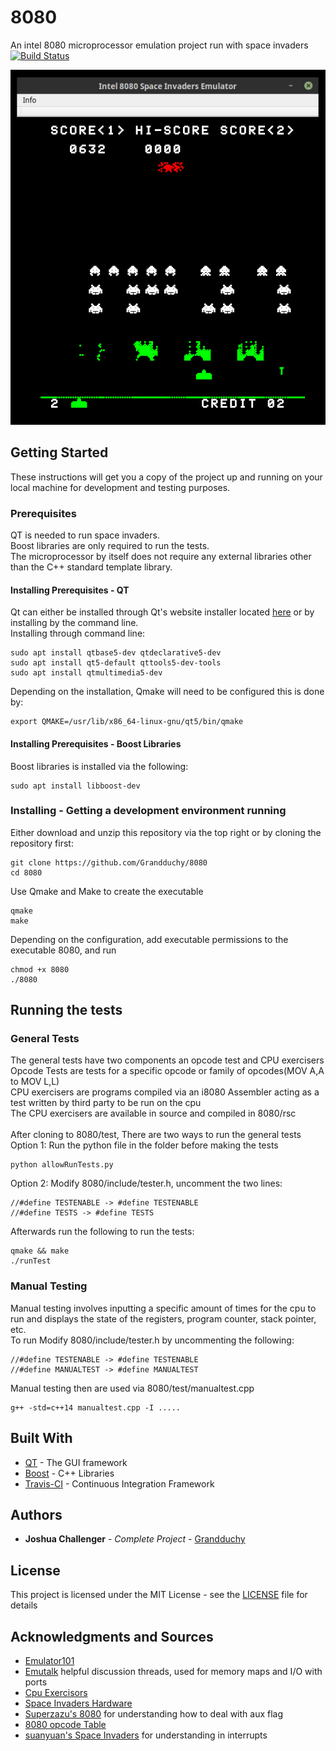 # 8080   
An intel 8080 microprocessor emulation project run with space invaders &nbsp;&nbsp;&nbsp;&nbsp; [![Build Status](https://travis-ci.org/Grandduchy/8080.svg?branch=master)](https://travis-ci.org/Grandduchy/8080) <br>

<p align = "center">
  <img src="demo.png"/>
</p>

## Getting Started

These instructions will get you a copy of the project up and running on your local machine for development and testing purposes.

### Prerequisites

QT is needed to run space invaders. <br />
Boost libraries are only required to run the tests. <br />
The microprocessor by itself does not require any external libraries other than the C++ standard template library.

#### Installing Prerequisites - QT
Qt can either be installed through Qt's website installer located <a href="https://www.qt.io/download-qt-installer">here</a> or by installing by the command line. <br>
Installing through command line:
```
sudo apt install qtbase5-dev qtdeclarative5-dev
sudo apt install qt5-default qttools5-dev-tools
sudo apt install qtmultimedia5-dev
```
Depending on the installation, Qmake will need to be configured this is done by:
```
export QMAKE=/usr/lib/x86_64-linux-gnu/qt5/bin/qmake
```
#### Installing Prerequisites - Boost Libraries
Boost libraries is installed via the following:
```
sudo apt install libboost-dev
```
### Installing - Getting a development environment running
Either download and unzip this repository via the top right or by cloning the repository first:
```
git clone https://github.com/Grandduchy/8080
cd 8080
```
Use Qmake and Make to create the executable
```
qmake
make
```
Depending on the configuration, add executable permissions to the executable 8080, and run
```
chmod +x 8080
./8080
```

## Running the tests

### General Tests
The general tests have two components an opcode test and CPU exercisers <br>
Opcode Tests are tests for a specific opcode or family of opcodes(MOV A,A to MOV L,L) <br>
CPU exercisers are programs compiled via an i8080 Assembler acting as a test written by third party to be run on the cpu<br>
The CPU exercisers are available in source and compiled in 8080/rsc <br><br>
After cloning to 8080/test, There are two ways to run the general tests <br>
Option 1: Run the python file in the folder before making the tests<br>
```
python allowRunTests.py
```
Option 2: Modify 8080/include/tester.h, uncomment the two lines:
```
//#define TESTENABLE -> #define TESTENABLE
//#define TESTS -> #define TESTS
```
Afterwards run the following to run the tests:
```
qmake && make
./runTest
```

### Manual Testing
Manual testing involves inputting a specific amount of times for the cpu to run and displays the state of the registers, program counter, stack pointer, etc. <br>
To run Modify 8080/include/tester.h by uncommenting the following:
```
//#define TESTENABLE -> #define TESTENABLE
//#define MANUALTEST -> #define MANUALTEST
```
Manual testing then are used via 8080/test/manualtest.cpp
```
g++ -std=c++14 manualtest.cpp -I .....
```

## Built With

* [QT](https://doc.qt.io/) - The GUI framework
* [Boost](https://www.boost.org/) - C++ Libraries
* [Travis-CI](https://travis-ci.org/) - Continuous Integration Framework

## Authors

* **Joshua Challenger** - *Complete Project* - [Grandduchy](https://github.com/Grandduchy)

## License

This project is licensed under the MIT License - see the [LICENSE](LICENSE) file for details

## Acknowledgments and Sources

* [Emulator101](http://www.emulator101.com) 
* [Emutalk](http://www.emutalk.net/threads/38177-Space-Invaders) helpful discussion threads, used for memory maps and I/O with ports
* [Cpu Exercisors](https://web.archive.org/web/20151006085348/http://www.idb.me.uk/sunhillow/8080.html)
* [Space Invaders Hardware](http://computerarcheology.com/Arcade/SpaceInvaders/Hardware.html)
* [Superzazu's 8080](https://github.com/superzazu/8080) for understanding how to deal with aux flag
* [8080 opcode Table](http://www.pastraiser.com/cpu/i8080/i8080_opcodes.html)
* [suanyuan's Space Invaders](http://www.emutalk.net/threads/38177-Space-Invaders/page7) for understanding in interrupts
